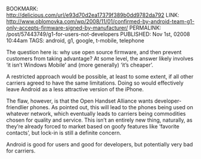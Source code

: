 BOOKMARK: http://delicious.com/url/e93d70d2ea17379f389b0dd9782da792
LINK: http://www.oblomovka.com/wp/2008/11/01/confirmed-by-android-team-g1-only-accepts-firmware-signed-by-manufacturer/
PERMALINK: /post/57443749/g1-for-users-not-developers
PUBLISHED: Nov 1st, 02008 10:44am
TAGS: android, g1, google, t-mobile, telephone

The question here is: why use open source firmware, and then prevent customers
from taking advantage? At some level, the answer likely involves ‘it isn’t
Windows Mobile’ and (more generally) ‘it’s cheaper’.

A restricted approach would be possible, at least to some extent, if all other
carriers agreed to have the same limitations. Doing so would effectively leave
Android as a less attractive version of the iPhone.

The flaw, however, is that the Open Handset Alliance wants developer-friendlier
phones. As pointed out, this will lead to the phones being used on whatever
network, which eventually leads to carriers being commodities chosen for
quality and service. This isn’t an entirely new thing, naturally, as they’re
already forced to market based on goofy features like ‘favorite contacts’, but
lock-in is still a definite concern.

Android is good for users and good for developers, but potentially very bad for
carriers.
